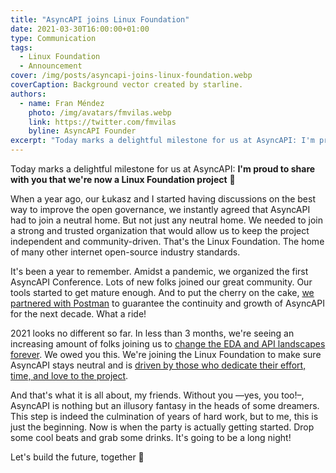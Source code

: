 ```yaml
---
title: "AsyncAPI joins Linux Foundation"
date: 2021-03-30T16:00:00+01:00
type: Communication
tags:
  - Linux Foundation
  - Announcement
cover: /img/posts/asyncapi-joins-linux-foundation.webp
coverCaption: Background vector created by starline.
authors:
  - name: Fran Méndez
    photo: /img/avatars/fmvilas.webp
    link: https://twitter.com/fmvilas
    byline: AsyncAPI Founder
excerpt: "Today marks a delightful milestone for us at AsyncAPI: I'm proud to share with you that we're now a Linux Foundation project 🎉"
---
```


Today marks a delightful milestone for us at AsyncAPI: **I'm proud to share with you that we're now a Linux Foundation project** 🎉

When a year ago, our Łukasz and I started having discussions on the best way to improve the open governance, we instantly agreed that AsyncAPI had to join a neutral home. But not just any neutral home. We needed to join a strong and trusted organization that would allow us to keep the project independent and community-driven. That's the Linux Foundation. The home of many other internet open-source industry standards.

It's been a year to remember. Amidst a pandemic, we organized the first AsyncAPI Conference. Lots of new folks joined our great community. Our tools started to get mature enough. And to put the cherry on the cake, [we partnered with Postman](/blog/asyncapi-partners-with-postman) to guarantee the continuity and growth of AsyncAPI for the next decade. What a ride!

2021 looks no different so far. In less than 3 months, we're seeing an increasing amount of folks joining us to [change the EDA and API landscapes forever](/roadmap). We owed you this. We're joining the Linux Foundation to make sure AsyncAPI stays neutral and is [driven by those who dedicate their effort, time, and love to the project](/blog/governance-motivation).

And that's what it is all about, my friends. Without you —yes, you too!–, AsyncAPI is nothing but an illusory fantasy in the heads of some dreamers. This step is indeed the culmination of years of hard work, but to me, this is just the beginning. Now is when the party is actually getting started. Drop some cool beats and grab some drinks. It's going to be a long night!

Let's build the future, together 🚀
